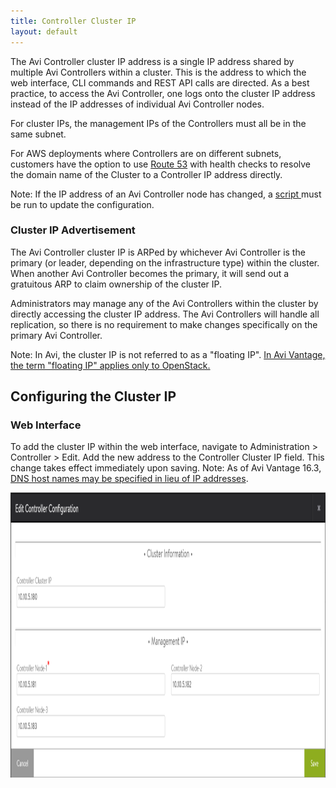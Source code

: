 ```yaml
---
title: Controller Cluster IP
layout: default
---
```

The Avi Controller cluster IP address is a single IP address shared by multiple Avi Controllers within a cluster. This is the address to which the web interface, CLI commands and REST API calls are directed. As a best practice, to access the Avi Controller, one logs onto the cluster IP address instead of the IP addresses of individual Avi Controller nodes.

For cluster IPs, the management IPs of the Controllers must all be in the same subnet.

For AWS deployments where Controllers are on different subnets, customers have the option to use <a href="https://aws.amazon.com/route53/">Route 53</a> with health checks to resolve the domain name of the Cluster to a Controller IP address directly.

Note: If the IP address of an Avi Controller node has changed, a <a href="/ctlr-cfg-update-after-ip-change">script </a>must be run to update the configuration.

### Cluster IP Advertisement

The Avi Controller cluster IP is ARPed by whichever Avi Controller is the primary (or leader, depending on the infrastructure type) within the cluster. When another Avi Controller becomes the primary, it will send out a gratuitous ARP to claim ownership of the cluster IP.

Administrators may manage any of the Avi Controllers within the cluster by directly accessing the cluster IP address. The Avi Controllers will handle all replication, so there is no requirement to make changes specifically on the primary Avi Controller.

Note: In Avi, the cluster IP is not referred to as a "floating IP". <a href="/docs/configuration-guide/applications/virtual-services/create-virtual-service#openstack-floatingip">In Avi Vantage, the term "floating IP" applies only to OpenStack.</a>

## Configuring the Cluster IP

### Web Interface

To add the cluster IP within the web interface, navigate to Administration > Controller > Edit. Add the new address to the Controller Cluster IP field. This change takes effect immediately upon saving. Note: As of Avi Vantage 16.3, <a href="/cluster-configuration-with-fqdn/]">DNS host names may be specified in lieu of IP addresses</a>.

<a href="img/cluster-config-example.png"><img class="alignnone size-full wp-image-10593" src="img/cluster-config-example.png" alt="cluster-config-example" width="1140" height="456"></a>
